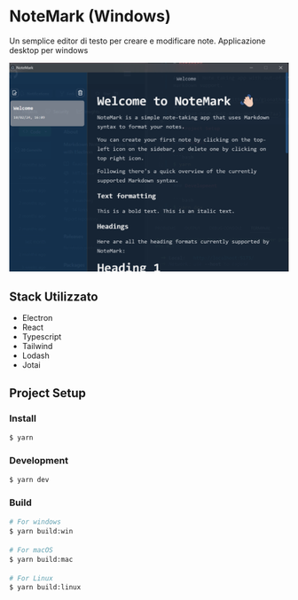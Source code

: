 # NoteMark (Windows)

Un semplice editor di testo per creare e modificare note. Applicazione desktop per windows

![Preview](https://github.com/LorenzoLoPresti/images/blob/main/note-mark/image1.png)

## Stack Utilizzato

- Electron
- React
- Typescript
- Tailwind
- Lodash
- Jotai

## Project Setup

### Install

```bash
$ yarn
```

### Development

```bash
$ yarn dev
```

### Build

```bash
# For windows
$ yarn build:win

# For macOS
$ yarn build:mac

# For Linux
$ yarn build:linux
```
